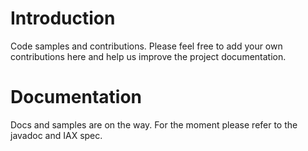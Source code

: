 # Introduction #

Code samples and contributions.  Please feel free to add your own contributions here and help us improve the project documentation.

# Documentation #

Docs and samples are on the way.  For the moment please refer to the javadoc and IAX spec.